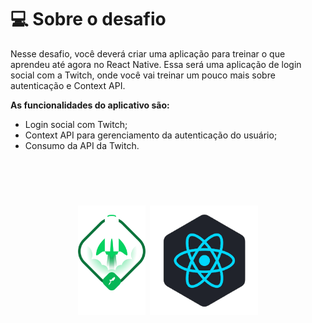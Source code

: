 # 💻 Sobre o desafio
Nesse desafio, você deverá criar uma aplicação para treinar o que aprendeu até agora no React Native.
Essa será uma aplicação de login social com a Twitch, onde você vai treinar um pouco mais sobre autenticação e Context API.

**As funcionalidades do aplicativo são:**
- Login social com Twitch;
- Context API para gerenciamento da autenticação do usuário;
- Consumo da API da Twitch.

<br/>
<br/>
<h1 align="center">
     <img alt="Ignite" height="175" title="ignite" src=".github/ignite.png" />
    <img alt="React Native" height=175 title="React Native" src=".github/react-native.png" />
</h1>
